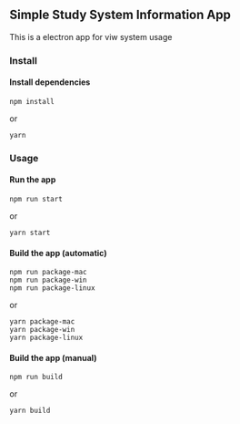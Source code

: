 ## Simple Study System Information App

This is a electron app for viw system usage

### Install

#### Install dependencies

```
npm install
```

or

```
yarn
```

### Usage

#### Run the app

```
npm run start
```

or

```
yarn start
```

#### Build the app (automatic)

```
npm run package-mac
npm run package-win
npm run package-linux
```

or

```
yarn package-mac
yarn package-win
yarn package-linux
```

#### Build the app (manual)

```
npm run build
```

or

```
yarn build
```
